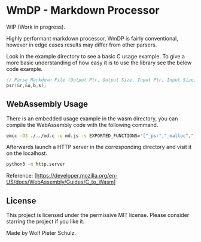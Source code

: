 # WmDP - Markdown Processor

WIP (Work in progress).

Highly performant markdown processor, WmDP is fairly conventional, however in edge cases results may differ from other parsers.

Look in the example directory to see a basic C usage example. To give a more basic understanding of how easy it is to use the library see the below code example.

```c
// Parse Markdown File (Output Ptr, Output Size, Input Ptr, Input Size);
psr(&r,&u,b,s);
```

## WebAssembly Usage
There is an embedded usage example in the wasm directory, you can compile the WebAssembly code with the following command.

```sh
emcc -O3 ./../md.c -o md.js -s EXPORTED_FUNCTIONS='["_psr","_malloc","_free","stringToUTF8"]'
```

Afterwards launch a HTTP server in the corresponding directory and visit it on the localhost.

```sh
python3 -m http.server
```

Reference: [https://developer.mozilla.org/en-US/docs/WebAssembly/Guides/C_to_Wasm]

## License
This project is licensed under the permissive MIT license. Please consider starring the project if you like it.

Made by Wolf Pieter Schulz.
